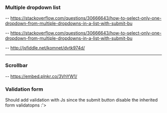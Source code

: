 
### Multiple dropdown list

-- https://stackoverflow.com/questions/30666643/how-to-select-only-one-dropdown-from-multiple-dropdowns-in-a-list-with-submit-bu

-- https://stackoverflow.com/questions/30666643/how-to-select-only-one-dropdown-from-multiple-dropdowns-in-a-list-with-submit-bu

-- 
http://jsfiddle.net/komnet/dvtk974d/
____

### Scrollbar

-- https://embed.plnkr.co/3VhYW1/

### Validation form

Should add validation with Js since the submit button disable the inherited form validatopns :'>
